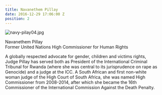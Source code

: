 ```yaml
---
title: Navanethem Pillay
date: 2016-12-29 17:06:00 Z
position: 2
---
```


![navy-pilay04.jpg](/uploads/navy-pilay04.jpg)

Navanethem Pillay <br> Former United Nations High Commissioner for Human Rights


A globally respected advocate for gender, children and victims rights, Judge Pillay has served both as President of the International Criminal Tribunal for Rwanda (where she was central to its jurisprudence on rape as Genocide) and a judge at the ICC. A South African and first non-white woman judge of the High Court of South Africa, she was named High Commissioner from 2008-2014, after which she became the 16th Commissioner of the International Commission Against the Death Penalty.

